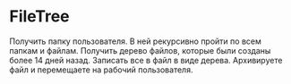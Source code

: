 # FileTree
Получить папку пользователя. В ней рекурсивно пройти по всем папкам и файлам. 
Получить дерево файлов, которые были созданы более 14 дней назад. Записать все в файл в виде дерева. 
Архивируете файл и перемещаете на рабочий пользователя.
